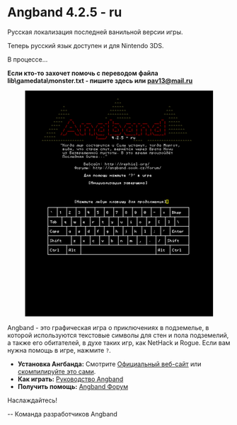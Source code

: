 # Angband 4.2.5 - ru

Русская локализация последней ванильной версии игры.

Теперь русский язык доступен и для Nintendo 3DS. 

В процессе...

**Если кто-то захочет помочь с переводом файла lib\gamedata\monster.txt - пишите здесь или pav13@mail.ru**

<p align="center">
<img src="screenshots/title.png" width="425"/>
</p>

Angband - это графическая игра о приключениях в подземелье, в которой 
используются текстовые символы для стен и пола подземелий, а также 
его обитателей, в духе таких игр, как NetHack и Rogue.  Если вам нужна 
помощь в игре, нажмите `?`.

- **Установка Ангбанда:** Смотрите [Официальный веб-сайт](https://angband.github.io/angband/) или [скомпилируйте это сами](https://angband.readthedocs.io/en/latest/hacking/compiling.html).
- **Как играть:** [Руководство Angband](https://angband.readthedocs.io/en/latest/)
- **Получить помощь:** [Angband Форум](http://angband.oook.cz/forum/)

Наслаждайтесь!

-- Команда разработчиков Angband
